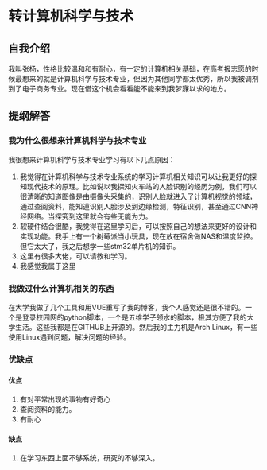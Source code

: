 # 转计算机科学与技术

## 自我介绍

我叫张杨，性格比较温和和有耐心，有一定的计算机相关基础，在高考报志愿的时候最想来的就是计算机科学与技术专业，但因为其他同学都太优秀，所以我被调剂到了电子商务专业。现在借这个机会看看能不能来到我梦寐以求的地方。

## 提纲解答

### 我为什么很想来计算机科学与技术专业

我很想来计算机科学与技术专业学习有以下几点原因：

1. 我觉得在计算机科学与技术专业系统的学习计算机相关知识可以让我更好的探知现代技术的原理。比如说以我探知火车站的人脸识别的经历为例，我们可以很清晰的知道图像是由摄像头采集的，识别人脸就进入了计算机视觉的领域，通过查阅资料，能知道识别人脸涉及到边缘检测，特征识别，甚至通过CNN神经网络。当探究到这里就会有些无能为力。
2. 软硬件结合很酷，我觉得在这里学习后，可以按照自己的想法来更好的设计和实现功能。我手上有一个树莓派当小玩具，现在放在宿舍做NAS和温度监控。但它太大了，我之后想学一些stm32单片机的知识。
3. 这里有很多大佬，可以请教和学习。
4. 我感觉我属于这里

### 我做过什么计算机相关的东西

在大学我做了几个工具和用VUE重写了我的博客，我个人感觉还是很不错的。一个是登录校园网的python脚本，一个是五维学子领水的脚本，极其方便了我的大学生活。这些我都是在GITHUB上开源的。然后我的主力机是Arch Linux，有一些使用Linux遇到问题，解决问题的经验。

### 优缺点

#### 优点

1. 有对平常出现的事物有好奇心
2. 查阅资料的能力。
3. 有耐心

#### 缺点

1. 在学习东西上面不够系统，研究的不够深入。





